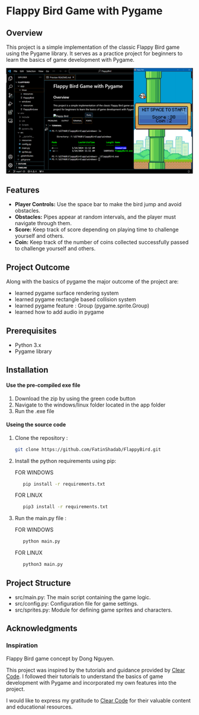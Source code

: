 # Flappy Bird Game with Pygame

## Overview
This project is a simple implementation of the classic Flappy Bird game using the Pygame library. It serves as a practice project for beginners to learn the basics of game development with Pygame.

<div align="center" class="">
  <img src="assets\ss.png" alt="Flappy Bird Screenshot"/>
</div>

## Features
- **Player Controls:** Use the space bar to make the bird jump and avoid obstacles.
- **Obstacles:** Pipes appear at random intervals, and the player must navigate through them.
- **Score:** Keep track of score depending on playing time to challenge yourself and others.
- **Coin:** Keep track of the number of coins collected successfully passed to challenge 
yourself and others.

## Project Outcome
Along with the basics of pygame the major outcome of the project are:
- learned pygame surface rendering system
- learned pygame rectangle based collision system
- learned pygame feature : Group (pygame.sprite.Group)
- learned how to add audio in pygame

## Prerequisites
- Python 3.x
- Pygame library

## Installation
#### Use the pre-compiled exe file
   1. Download the zip by using the green code button
   2. Navigate to the windows/linux folder located in the app folder
   3. Run the .exe file

#### Useing the source code
1. Clone the repository :
   ```bash
   git clone https://github.com/FatinShadab/FlappyBird.git
   ```
2. Install the python requirements using pip:

   FOR WINDOWS
   ```bash
      pip install -r requirements.txt
   ```
   FOR LINUX
   ```bash
      pip3 install -r requirements.txt
   ```
3. Run the main.py file :

   FOR WINDOWS
   ```bash
      python main.py
   ```
   FOR LINUX
   ```bash
      python3 main.py
   ```

## Project Structure
- src/main.py: The main script containing the game logic.
- src/config.py: Configuration file for game settings.
- src/sprites.py: Module for defining game sprites and characters.

## Acknowledgments
### Inspiration
Flappy Bird game concept by Dong Nguyen.

This project was inspired by the tutorials and guidance provided by [Clear Code](https://www.youtube.com/@ClearCode). I followed their tutorials to understand the basics of game development with Pygame and incorporated my own features into the project.

I would like to express my gratitude to [Clear Code](https://www.youtube.com/@ClearCode) for their valuable content and educational resources.
